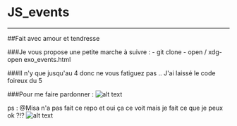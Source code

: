 # JS_events
------------------------------------------------------------------------------------------------------------------------------

##Fait avec amour et tendresse 

###Je vous propose une petite marche à suivre : - git clone
                                                - open / xdg-open exo_events.html


###Il n'y que jusqu'au 4 donc ne vous fatiguez pas .. J'ai laissé le code foireux du 5


###Pour me faire pardonner : ![alt text](http://media.topito.com/wp-content/uploads/2016/08/chco-1.jpg)



ps : @Misa n'a pas fait ce repo et oui ça ce voit mais je fait ce que je peux ok ?!? ![alt text](https://www.google.com/url?sa=i&rct=j&q=&esrc=s&source=images&cd=&cad=rja&uact=8&ved=2ahUKEwiU1JOt_NfgAhVSRBoKHTw_CnkQjRx6BAgBEAU&url=https%3A%2F%2Fimgur.com%2Fgallery%2F7nPIzZg&psig=AOvVaw3tfszI8U8VMfbtoBlaqWTY&ust=1551221189948422)
